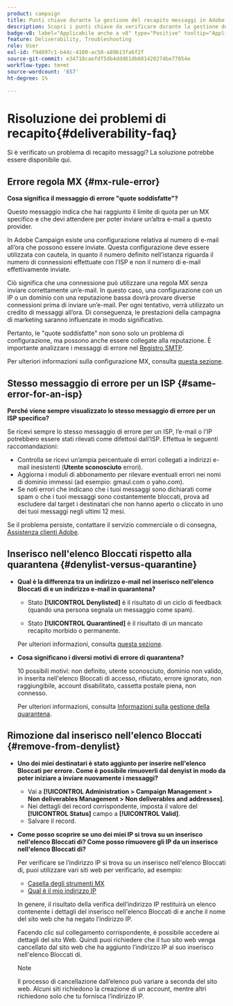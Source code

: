 ```yaml
---
product: campaign
title: Punti chiave durante la gestione del recapito messaggi in Adobe Campaign Classic
description: Scopri i punti chiave da verificare durante la gestione del recapito messaggi in Adobe Campaign
badge-v8: label="Applicabile anche a v8" type="Positive" tooltip="Applicabile anche a Campaign v8"
feature: Deliverability, Troubleshooting
role: User
exl-id: f94897c1-b44c-4100-ac50-a89b13fa6f2f
source-git-commit: e34718caefdf5db4ddd61db601420274be77054e
workflow-type: tm+mt
source-wordcount: '657'
ht-degree: 1%

---
```


# Risoluzione dei problemi di recapito{#deliverability-faq}

Si è verificato un problema di recapito messaggi? La soluzione potrebbe essere disponibile qui.

## Errore regola MX {#mx-rule-error}

**Cosa significa il messaggio di errore &quot;quote soddisfatte&quot;?**

Questo messaggio indica che hai raggiunto il limite di quota per un MX specifico e che devi attendere per poter inviare un’altra e-mail a questo provider.

In Adobe Campaign esiste una configurazione relativa al numero di e-mail all’ora che possono essere inviate. Questa configurazione deve essere utilizzata con cautela, in quanto il numero definito nell’istanza riguarda il numero di connessioni effettuate con l’ISP e non il numero di e-mail effettivamente inviate.

Ciò significa che una connessione può utilizzare una regola MX senza inviare correttamente un’e-mail. In questo caso, una configurazione con un IP o un dominio con una reputazione bassa dovrà provare diverse connessioni prima di inviare un’e-mail. Per ogni tentativo, verrà utilizzato un credito di messaggi all’ora. Di conseguenza, le prestazioni della campagna di marketing saranno influenzate in modo significativo.

Pertanto, le &quot;quote soddisfatte&quot; non sono solo un problema di configurazione, ma possono anche essere collegate alla reputazione. È importante analizzare i messaggi di errore nel [Registro SMTP](../../production/using/monitoring-processes.md#smtp-errors-per-domain).

Per ulteriori informazioni sulla configurazione MX, consulta [questa sezione](../../installation/using/email-deliverability.md#mx-configuration).

## Stesso messaggio di errore per un ISP {#same-error-for-an-isp}

**Perché viene sempre visualizzato lo stesso messaggio di errore per un ISP specifico?**

Se ricevi sempre lo stesso messaggio di errore per un ISP, l’e-mail o l’IP potrebbero essere stati rilevati come difettosi dall’ISP. Effettua le seguenti raccomandazioni:
* Controlla se ricevi un’ampia percentuale di errori collegati a indirizzi e-mail inesistenti (**Utente sconosciuto** errori).
* Aggiorna i moduli di abbonamento per rilevare eventuali errori nei nomi di dominio immessi (ad esempio: gmaul.com o yaho.com).
* Se noti errori che indicano che i tuoi messaggi sono dichiarati come spam o che i tuoi messaggi sono costantemente bloccati, prova ad escludere dal target i destinatari che non hanno aperto o cliccato in uno dei tuoi messaggi negli ultimi 12 mesi.

Se il problema persiste, contattare il servizio commerciale o di consegna, [Assistenza clienti Adobe](https://helpx.adobe.com/it/enterprise/admin-guide.html/enterprise/using/support-for-experience-cloud.ug.html).

## Inserisco nell&#39;elenco Bloccati rispetto alla quarantena {#denylist-versus-quarantine}

* **Qual è la differenza tra un indirizzo e-mail nel inserisco nell&#39;elenco Bloccati di e un indirizzo e-mail in quarantena?**

   * Stato **[!UICONTROL Denylisted]** è il risultato di un ciclo di feedback (quando una persona segnala un messaggio come spam).

   * Stato **[!UICONTROL Quarantined]** è il risultato di un mancato recapito morbido o permanente.

  Per ulteriori informazioni, consulta [questa sezione](understanding-quarantine-management.md#quarantine-vs-denylist).

* **Cosa significano i diversi motivi di errore di quarantena?**

  10 possibili motivi: non definito, utente sconosciuto, dominio non valido, in inserita nell&#39;elenco Bloccati di accesso, rifiutato, errore ignorato, non raggiungibile, account disabilitato, cassetta postale piena, non connesso.

  Per ulteriori informazioni, consulta [Informazioni sulla gestione della quarantena](understanding-quarantine-management.md).

## Rimozione dal inserisco nell&#39;elenco Bloccati {#remove-from-denylist}

* **Uno dei miei destinatari è stato aggiunto per inserire nell&#39;elenco Bloccati per errore. Come è possibile rimuoverli dal denyist in modo da poter iniziare a inviare nuovamente i messaggi?**

   * Vai a **[!UICONTROL Administration > Campaign Management > Non deliverables Management > Non deliverables and addresses]**.
   * Nei dettagli del record corrispondente, imposta il valore del **[!UICONTROL Status]** campo a **[!UICONTROL Valid]**.
   * Salvare il record.

* **Come posso scoprire se uno dei miei IP si trova su un inserisco nell&#39;elenco Bloccati di? Come posso rimuovere gli IP da un inserisco nell&#39;elenco Bloccati di?**

  Per verificare se l’indirizzo IP si trova su un inserisco nell&#39;elenco Bloccati di, puoi utilizzare vari siti web per verificarlo, ad esempio:
   * [Casella degli strumenti MX](https://mxtoolbox.com/)
   * [Qual è il mio indirizzo IP](https://whatismyipaddress.com)

  In genere, il risultato della verifica dell’indirizzo IP restituirà un elenco contenente i dettagli del inserisco nell&#39;elenco Bloccati di e anche il nome del sito web che ha negato l’indirizzo IP.

  Facendo clic sul collegamento corrispondente, è possibile accedere ai dettagli del sito Web. Quindi puoi richiedere che il tuo sito web venga cancellato dal sito web che ha aggiunto l’indirizzo IP al suo inserisco nell&#39;elenco Bloccati di.

  >[!NOTE]
  >
  >Il processo di cancellazione dall’elenco può variare a seconda del sito web. Alcuni siti richiedono la creazione di un account, mentre altri richiedono solo che tu fornisca l’indirizzo IP.
